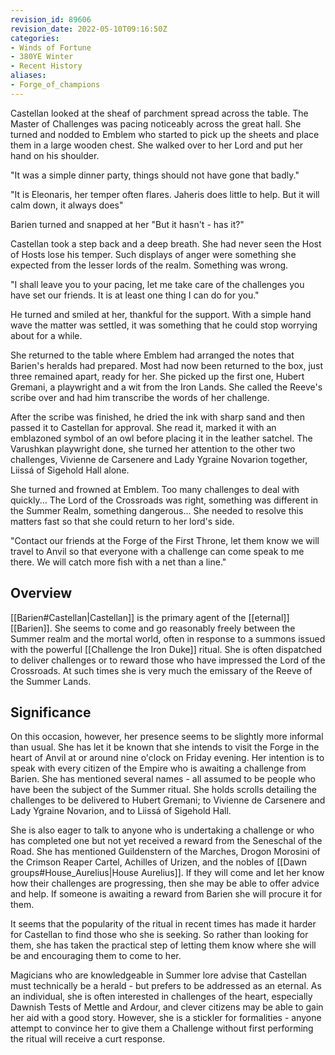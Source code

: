 ```yaml
---
revision_id: 89606
revision_date: 2022-05-10T09:16:50Z
categories:
- Winds of Fortune
- 380YE Winter
- Recent History
aliases:
- Forge_of_champions
---
```



Castellan looked at the sheaf of parchment spread across the table. The Master of Challenges was pacing noticeably across the great hall. She turned and nodded to Emblem who started to pick up the sheets and place them in a large wooden chest. She walked over to her Lord and put her hand on his shoulder. 

"It was a simple dinner party, things should not have gone that badly."

"It is Eleonaris, her temper often flares. Jaheris does little to help. But it will calm down, it always does"

Barien turned and snapped at her "But it hasn't - has it?"

Castellan took a step back and a deep breath. She had never seen the Host of Hosts lose his temper. Such displays of anger were something she expected from the lesser lords of the realm. Something was wrong.

"I shall leave you to your pacing, let me take care of the challenges you have set our friends. It is at least one thing I can do for you."

He turned and smiled at her, thankful for the support. With a simple hand wave the matter was settled, it was something that he could stop worrying about for a while.

She returned to the table where Emblem had arranged the notes that Barien's heralds had prepared. Most had now been returned to the box, just three remained apart, ready for her. She picked up the first one, Hubert Gremani, a playwright and a wit from the Iron Lands. She called the Reeve's scribe over and had him transcribe the words of her challenge.

After the scribe was finished, he dried the ink with sharp sand and then passed it to Castellan for approval. She read it, marked it with an emblazoned symbol of an owl before placing it in the leather satchel. The Varushkan playwright done, she turned her attention to the other two challenges, Vivienne de Carsenere and Lady Ygraine Novarion together, Liissá of Sigehold Hall alone. 

She turned and frowned at Emblem. Too many challenges to deal with quickly... The Lord of the Crossroads was right, something was different in the Summer Realm, something dangerous... She needed to resolve this matters fast so that she could return to her lord's side. 

"Contact our friends at the Forge of the First Throne, let them know we will travel to Anvil so that everyone with a challenge can come speak to me there. We will catch more fish with a net than a line."

## Overview
[[Barien#Castellan|Castellan]] is the primary agent of the [[eternal]] [[Barien]]. She seems to come and go reasonably freely between the Summer realm and the mortal world, often in response to a summons issued with the powerful [[Challenge the Iron Duke]] ritual. She is often dispatched to deliver challenges or to reward those who have impressed the Lord of the Crossroads. At such times she is very much the emissary of the Reeve of the Summer Lands.

## Significance
On this occasion, however, her presence seems to be slightly more informal than usual. She has let it be known that she intends to visit the Forge in the heart of Anvil at or around nine o'clock on Friday evening. Her intention is to speak with every citizen of the Empire who is awaiting a challenge from Barien. She has mentioned several names - all assumed to be people who have been the subject of the Summer ritual. She holds scrolls detailing the challenges to be delivered to Hubert Gremani; to Vivienne de Carsenere and Lady Ygraine Novarion, and to Liissá of Sigehold Hall.

She is also eager to talk to anyone who is undertaking a challenge or who has completed one but not yet received a reward from the Seneschal of the Road. She has mentioned Guildenstern of the Marches, Drogon Morosini of the Crimson Reaper Cartel, Achilles of Urizen, and the nobles of [[Dawn groups#House_Aurelius|House Aurelius]]. If they will come and let her know how their challenges are progressing, then she may be able to offer advice and help. If someone is awaiting a reward from Barien she will procure it for them.

It seems that the popularity of the ritual in recent times has made it harder for Castellan to find those who she is seeking. So rather than looking for them, she has taken the practical step of letting them know where she will be and encouraging them to come to her.

Magicians who are knowledgeable in Summer lore advise that Castellan must technically be a herald - but prefers to be addressed as an eternal. As an individual, she is often interested in challenges of the heart, especially Dawnish Tests of Mettle and Ardour, and clever citizens may be able to gain her aid with a good story. However, she is a stickler for formalities - anyone attempt to convince her to give them a Challenge without first performing the ritual will receive a curt response.